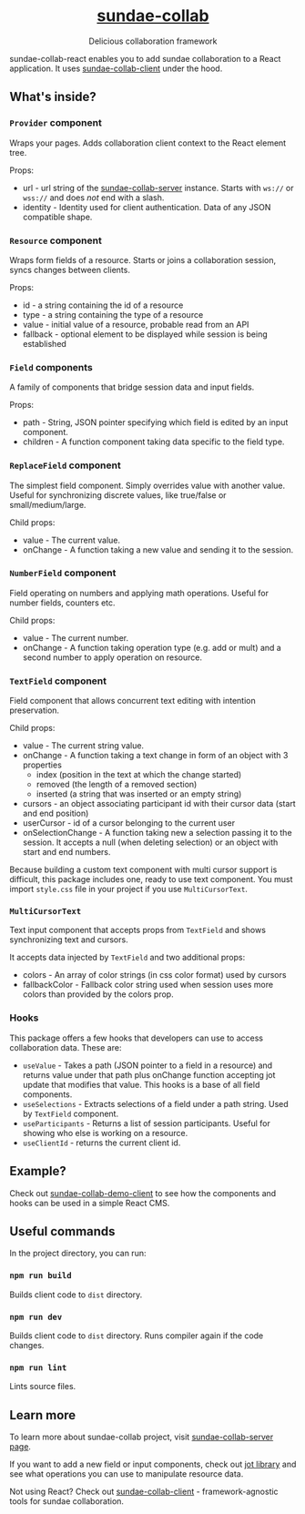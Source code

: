 <h1 align="center"><a href="https://github.com/prk3/sundae-collab-server">sundae-collab</a></h1>
<p align="center">Delicious collaboration framework</p>

sundae-collab-react enables you to add sundae collaboration to a React application. It uses [sundae-collab-client](https://github.com/prk3/sundae-collab-client) under the hood.

## What's inside?

### `Provider` component

Wraps your pages. Adds collaboration client context to the React element tree.

Props:
- url - url string of the [sundae-collab-server](https://github.com/prk3/sundae-collab-server) instance. Starts with `ws://` or `wss://` and does *not* end with a slash.
- identity - Identity used for client authentication. Data of any JSON compatible shape.

### `Resource` component

Wraps form fields of a resource. Starts or joins a collaboration session, syncs changes between clients.

Props:
- id - a string containing the id of a resource
- type - a string containing the type of a resource
- value - initial value of a resource, probable read from an API
- fallback - optional element to be displayed while session is being established

### `Field` components

A family of components that bridge session data and input fields.

Props:
- path - String, JSON pointer specifying which field is edited by an input component.
- children - A function component taking data specific to the field type.

### `ReplaceField` component

The simplest field component. Simply overrides value with another value. Useful for synchronizing discrete values, like true/false or small/medium/large.

Child props:
- value - The current value.
- onChange - A function taking a new value and sending it to the session.

### `NumberField` component

Field operating on numbers and applying math operations. Useful for number fields, counters etc.

Child props:
- value - The current number.
- onChange - A function taking operation type (e.g. add or mult) and a second number to apply operation on resource.

### `TextField` component

Field component that allows concurrent text editing with intention preservation.

Child props:
- value - The current string value.
- onChange - A function taking a text change in form of an object with 3 properties
  - index (position in the text at which the change started)
  - removed (the length of a removed section)
  - inserted (a string that was inserted or an empty string)
- cursors - an object associating participant id with their cursor data (start and end position)
- userCursor - id of a cursor belonging to the current user
- onSelectionChange - A function taking new a selection passing it to the session. It accepts a null (when deleting selection) or an object with start and end numbers.

Because building a custom text component with multi cursor support is difficult, this package includes one, ready to use text component.
You must import `style.css` file in your project if you use `MultiCursorText`.

### `MultiCursorText`

Text input component that accepts props from `TextField` and shows synchronizing text and cursors.

It accepts data injected by `TextField` and two additional props:
- colors - An array of color strings (in css color format) used by cursors
- fallbackColor - Fallback color string used when session uses more colors than provided by the colors prop.

### Hooks

This package offers a few hooks that developers can use to access collaboration data. These are:

- `useValue` - Takes a path (JSON pointer to a field in a resource) and returns value under that path plus onChange function accepting jot update that modifies that value. This hooks is a base of all field components.
- `useSelections` - Extracts selections of a field under a path string. Used by `TextField` component.
- `useParticipants` - Returns a list of session participants. Useful for showing who else is working on a resource.
- `useClientId` - returns the current client id.

## Example?

Check out [sundae-collab-demo-client](https://github.com/prk3/sundae-collab-demo-client) to see how the components and hooks can be used in a simple React CMS.

## Useful commands

In the project directory, you can run:

### `npm run build`

Builds client code to `dist` directory.

### `npm run dev`

Builds client code to `dist` directory. Runs compiler again if the code changes.

### `npm run lint`

Lints source files.

## Learn more

To learn more about sundae-collab project, visit [sundae-collab-server page](http://github.com/prk3/sundae-collab-server).

If you want to add a new field or input components, check out [jot library](https://github.com/prk3/jot) and see what operations you can use to manipulate resource data.

Not using React? Check out [sundae-collab-client](http://github.com/prk3/sundae-collab-client) - framework-agnostic tools for sundae collaboration.
